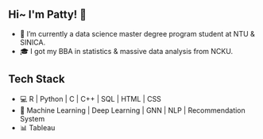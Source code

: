 ## Hi~ I'm Patty! 👋
- 🌱 I’m currently a data science master degree program student at NTU & SINICA.
- 🎓 I got my BBA in statistics & massive data analysis from NCKU.

## Tech Stack
- 💻 R | Python | C | C++ | SQL | HTML | CSS
- 💎 Machine Learning | Deep Learning | GNN | NLP | Recommendation System
- 📊 Tableau
<!---
patty5916/patty5916 is a ✨ special ✨ repository because its `README.md` (this file) appears on your GitHub profile.
You can click the Preview link to take a look at your changes.
--->

